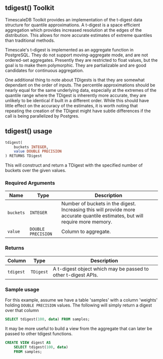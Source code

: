 ## tdigest() <tag type="toolkit">Toolkit</tag>
TimescaleDB Toolkit provides an implementation of the t-digest data structure 
for quantile approximations. A t-digest is a space efficient aggregation which 
provides increased resolution at the edges of the distribution. This allows for 
more accurate estimates of extreme quantiles than traditional methods.

Timescale's t-digest is implemented as an aggregate function in PostgreSQL. They 
do not support moving-aggregate mode, and are not ordered-set aggregates. Presently 
they are restricted to float values, but the goal is to make them polymorphic. 
They are partializable and are good candidates for continuous aggregation.

One additional thing to note about TDigests is that they are somewhat dependant 
on the order of inputs. The percentile approximations should be nearly equal for 
the same underlying data, especially at the extremes of the quantile range where 
the TDigest is inherently more accurate, they are unlikely to be identical if 
built in a different order. While this should have little effect on the accuracy 
of the estimates, it is worth noting that repeating the creation of the TDigest 
might have subtle differences if the call is being parallelized by Postgres.

## tdigest() usage

```SQL
tdigest(
    buckets INTEGER,
    value DOUBLE PRECISION
) RETURNS TDigest
```

This will construct and return a TDigest with the specified number of buckets over the given values.

### Required Arguments 
|Name| Type |Description|
|---|---|---|
| `buckets` | `INTEGER` | Number of buckets in the digest.  Increasing this will provide more accurate quantile estimates, but will require more memory.|
| `value` | `DOUBLE PRECISION` |  Column to aggregate.

### Returns

|Column|Type|Description|
|---|---|---|
| `tdigest` | `TDigest` | A t-digest object which may be passed to other t-digest APIs. |

### Sample usage
For this example, assume we have a table 'samples' with a column 'weights' holding `DOUBLE PRECISION` values.  The following will simply return a digest over that column

```SQL
SELECT tdigest(100, data) FROM samples;
```

It may be more useful to build a view from the aggregate that can later be passed to other tdigest functions.

```SQL
CREATE VIEW digest AS
    SELECT tdigest(100, data)
    FROM samples;
```
